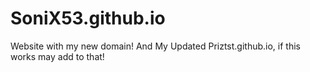 # SoniX53.github.io
Website with my new domain! And My Updated Priztst.github.io, if this works may add to that!
